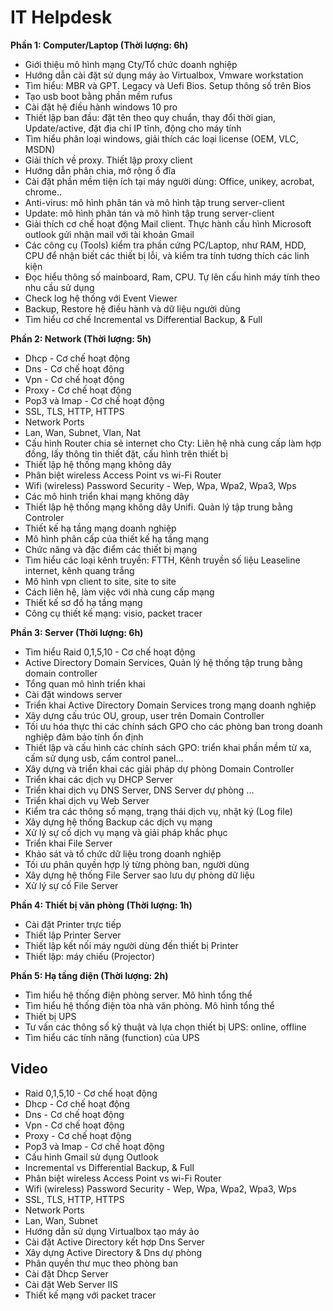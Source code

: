 # IT Helpdesk


**Phần 1: Computer/Laptop (Thời lượng: 6h)**

- Giới thiệu mô hình mạng Cty/Tổ chức doanh nghiệp
- Hướng dẫn cài đặt sử dụng máy ảo Virtualbox, Vmware workstation
- Tìm hiểu: MBR và GPT. Legacy và Uefi Bios. Setup thông số trên Bios
- Tạo usb boot bằng phần mềm rufus
- Cài đặt hệ điều hành windows 10 pro
- Thiết lập ban đầu: đặt tên theo quy chuẩn, thay đổi thời gian, Update/active, đặt địa chỉ IP tĩnh, động cho máy tính
- Tìm hiểu phân loại windows, giải thích các loại license (OEM, VLC, MSDN)
- Giải thích về proxy. Thiết lập proxy client
- Hướng dẫn phân chia, mở rộng ổ đĩa
- Cài đặt phần mềm tiện ích tại máy người dùng: Office, unikey, acrobat, chrome..
- Anti-virus: mô hình phân tán và mô hình tập trung server-client
- Update: mô hình phân tán và mô hình tập trung server-client
- Giải thích cơ chế hoạt động Mail client. Thực hành cấu hình Microsoft outlook gửi nhận mail với tài khoản Gmail
- Các công cụ (Tools) kiểm tra phần cứng PC/Laptop, như RAM, HDD, CPU để nhận biết các thiết bị lỗi, và kiểm tra tính tương thích các linh kiện
- Đọc hiểu thông số mainboard, Ram, CPU. Tự lên cấu hình máy tính theo nhu cầu sử dụng
- Check log hệ thống với Event Viewer
- Backup, Restore hệ điều hành và dữ liệu người dùng
- Tìm hiểu cơ chế Incremental vs Differential Backup, & Full

**Phần 2: Network (Thời lượng: 5h)**

- Dhcp - Cơ chế hoạt động
- Dns - Cơ chế hoạt động
- Vpn - Cơ chế hoạt động
- Proxy - Cơ chế hoạt động
- Pop3 và Imap - Cơ chế hoạt động
- SSL, TLS, HTTP, HTTPS
- Network Ports
- Lan, Wan, Subnet, Vlan, Nat
- Cấu hình Router chia sẻ internet cho Cty: Liên hệ nhà cung cấp làm hợp đồng, lấy thông tin thiết đặt, cấu hình trên thiết bị
- Thiết lập hệ thống mạng không dây
- Phân biệt wireless Access Point vs wi-Fi Router
- Wifi (wireless) Password Security - Wep, Wpa, Wpa2, Wpa3, Wps
- Các mô hình triển khai mạng không dây
- Thiết lập hệ thống mạng không dây Unifi. Quản lý tập trung bằng Controler
- Thiết kế hạ tầng mạng doanh nghiệp
- Mô hình phân cấp của thiết kế hạ tầng mạng
- Chức năng và đặc điểm các thiết bị mạng
- Tìm hiểu các loại kênh truyền: FTTH, Kênh truyền số liệu Leaseline internet, kênh quang trắng
- Mô hình vpn client to site, site to site
- Cách liên hệ, làm việc với nhà cung cấp mạng
- Thiết kế sơ đồ hạ tầng mạng
- Công cụ thiết kế mạng: visio, packet tracer

**Phần 3: Server (Thời lượng: 6h)**

- Tìm hiểu Raid 0,1,5,10 - Cơ chế hoạt động
- Active Directory Domain Services, Quản lý hệ thống tập trung bằng domain controller
- Tổng quan mô hình triển khai
- Cài đặt windows server
- Triển khai Active Directory Domain Services trong mạng doanh nghiệp
- Xây dựng cấu trúc OU, group, user trên Domain Controller
- Tối ưu hóa thực thi các chính sách GPO cho các phòng ban trong doanh nghiệp đảm bảo tính ổn định
- Thiết lập và cấu hình các chính sách GPO: triển khai phần mềm từ xa, cấm sử dụng usb, cấm control panel…
- Xây dựng và triển khai các giải pháp dự phòng Domain Controller
- Triển khai các dịch vụ DHCP Server
- Triển khai dịch vụ DNS Server, DNS Server dự phòng ...
- Triển khai dịch vụ Web Server
- Kiểm tra các thông số mạng, trạng thái dịch vụ, nhật ký (Log file)
- Xây dựng hệ thống Backup các dịch vụ mạng
- Xử lý sự cố dịch vụ mạng và giải pháp khắc phục
- Triển khai File Server
- Khảo sát và tổ chức dữ liệu trong doanh nghiệp
- Tối ưu phân quyền hợp lý từng phòng ban, người dùng
- Xây dựng hệ thống File Server sao lưu dự phòng dữ liệu
- Xử lý sự cố File Server

**Phần 4: Thiết bị văn phòng (Thời lượng: 1h)**

- Cài đặt Printer trực tiếp
- Thiết lập Printer Server
- Thiết lập kết nối máy người dùng đến thiết bị Printer
- Thiết lập: máy chiếu (Projector)

**Phần 5: Hạ tầng điện (Thời lượng: 2h)**

- Tìm hiểu hệ thống điện phòng server. Mô hình tổng thể
- Tìm hiểu hệ thống điện tòa nhà văn phòng. Mô hình tổng thể
- Thiết bị UPS
- Tư vấn các thông số kỹ thuật và lựa chọn thiết bị UPS: online, offline
- Tìm hiểu các tính năng (function) của UPS

## Video

- Raid 0,1,5,10 - Cơ chế hoạt động
- Dhcp - Cơ chế hoạt động
- Dns - Cơ chế hoạt động
- Vpn - Cơ chế hoạt động
- Proxy - Cơ chế hoạt động
- Pop3 và Imap - Cơ chế hoạt động
- Cấu hình Gmail sử dụng Outlook
- Incremental vs Differential Backup, & Full
- Phân biệt wireless Access Point vs wi-Fi Router
- Wifi (wireless) Password Security - Wep, Wpa, Wpa2, Wpa3, Wps
- SSL, TLS, HTTP, HTTPS
- Network Ports
- Lan, Wan, Subnet
- Hướng dẫn sử dụng Virtualbox tạo máy ảo
- Cài đặt Active Directory kết hợp Dns Server
- Xây dựng Active Directory & Dns dự phòng
- Phân quyền thư mục theo phòng ban
- Cài đặt Dhcp Server
- Cài đặt Web Server IIS
- Thiết kế mạng với packet tracer 
